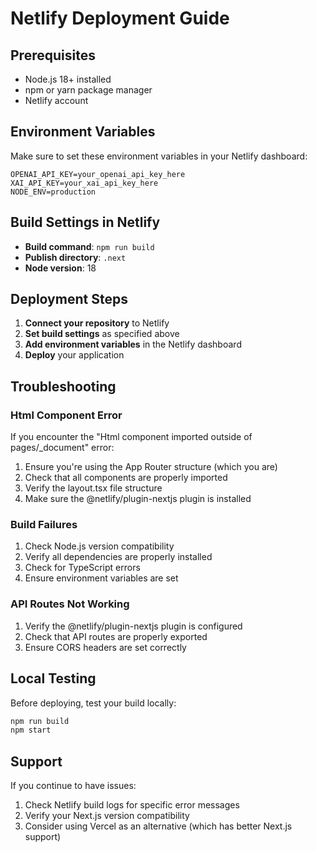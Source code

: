 # Netlify Deployment Guide

## Prerequisites

- Node.js 18+ installed
- npm or yarn package manager
- Netlify account

## Environment Variables

Make sure to set these environment variables in your Netlify dashboard:

```
OPENAI_API_KEY=your_openai_api_key_here
XAI_API_KEY=your_xai_api_key_here
NODE_ENV=production
```

## Build Settings in Netlify

- **Build command**: `npm run build`
- **Publish directory**: `.next`
- **Node version**: 18

## Deployment Steps

1. **Connect your repository** to Netlify
2. **Set build settings** as specified above
3. **Add environment variables** in the Netlify dashboard
4. **Deploy** your application

## Troubleshooting

### Html Component Error

If you encounter the "Html component imported outside of pages/\_document" error:

1. Ensure you're using the App Router structure (which you are)
2. Check that all components are properly imported
3. Verify the layout.tsx file structure
4. Make sure the @netlify/plugin-nextjs plugin is installed

### Build Failures

1. Check Node.js version compatibility
2. Verify all dependencies are properly installed
3. Check for TypeScript errors
4. Ensure environment variables are set

### API Routes Not Working

1. Verify the @netlify/plugin-nextjs plugin is configured
2. Check that API routes are properly exported
3. Ensure CORS headers are set correctly

## Local Testing

Before deploying, test your build locally:

```bash
npm run build
npm start
```

## Support

If you continue to have issues:

1. Check Netlify build logs for specific error messages
2. Verify your Next.js version compatibility
3. Consider using Vercel as an alternative (which has better Next.js support)
